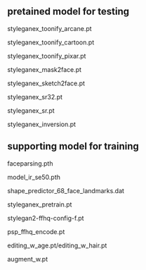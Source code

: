 ## pretained model for testing

styleganex_toonify_arcane.pt

styleganex_toonify_cartoon.pt 

styleganex_toonify_pixar.pt

styleganex_mask2face.pt

styleganex_sketch2face.pt

styleganex_sr32.pt

styleganex_sr.pt

styleganex_inversion.pt


## supporting model for training

faceparsing.pth

model_ir_se50.pth

shape_predictor_68_face_landmarks.dat

styleganex_pretrain.pt

stylegan2-ffhq-config-f.pt

psp_ffhq_encode.pt

editing_w_age.pt/editing_w_hair.pt

augment_w.pt
